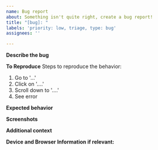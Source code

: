 ```yaml
---
name: Bug report
about: Something isn't quite right, create a bug report!
title: "[bug]: "
labels: 'priority: low, triage, type: bug'
assignees: ''

---
```


**Describe the bug**

<!-- A clear and concise description of what the bug is. -->

**To Reproduce**
Steps to reproduce the behavior:

1. Go to '...'
2. Click on '....'
3. Scroll down to '....'
4. See error

**Expected behavior**

<!-- A clear and concise description of what you expected to happen. -->

**Screenshots**

<!-- If applicable, add screenshots to help explain your problem. -->

**Additional context**

<!-- Add any other context about the problem here. -->

**Device and Browser Information if relevant:**

 <!-- - OS: [e.g. iOS]
 - Browser [e.g. chrome, safari]
 - Version [e.g. 22] -->
